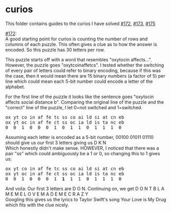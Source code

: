 # curios

This folder contains guides to the curios I have solved <a href="https://people.smp.uq.edu.au/MichaelBulmer/stuff/curio.php?id=172">#172</a>, <a href="https://people.smp.uq.edu.au/MichaelBulmer/stuff/curio.php?id=173">#173</a>, <a href="https://people.smp.uq.edu.au/MichaelBulmer/stuff/curio.php?id=175">#175</a>

<a href="https://people.smp.uq.edu.au/MichaelBulmer/stuff/curio.php?id=172">#172</a>:<br>
A good starting point for curios is counting the number of rows and columns of each puzzle. This often gives a clue as to how the answer is encoded. So this puzzle has 30 letters per row. 

This puzzle starts off with a word that resembles "oxytocin affects...". However, the puzzle goes "oxytcoinaffetcs". I tested whether the switching of every pair of letters could refer to binary encoding, because if this was the case, then it would mean there are 15 binary numbers (a factor of 5) per line which could mean each 5-bit number could encode a letter of the alphabet.

For the first line of the puzzle it looks like the sentence goes "oxytocin affects social distance b". Comparing the original line of the puzzle and the "correct" line of the puzzle, I let 0=not switched and 1=switched. 

<pre>
ox yt co in af fe tc ss co ai ld si at cn eb
ox yt oc in af fe ct ss oc ia ld is ta nc eb
0  0  1  0  0  0  1  0  1  1  0  1  1  1  0
</pre>

Assuming each letter is encoded as a 5-bit number, 00100 01011 01110 should give us our first 3 letters giving us D K N<br>
Which honestly didn't make sense. HOWEVER, I noticed that there was a pair "ss" which could ambiguously be a 1 or 0, so changing this to 1 gives us:

<pre>
ox yt co in af fe tc ss co ai ld si at cn eb
ox yt oc in af fe ct ss oc ia ld is ta nc eb
0  0  1  0  0  0  1  <b>1</b>  1  1  0  1  1  1  0
</pre>

And voila: Our first 3 letters are D O N. Continuing on, we get D O N T B L A M E M E L O V E M A D E M E C R A Z Y <br>
Googling this gives us the lyrics to Taylor Swift's song Your Love is My Drug which fits with the clue nicely.
